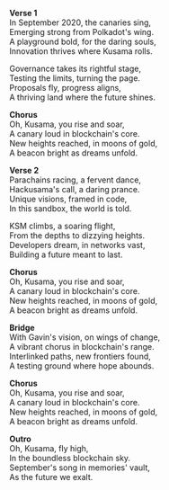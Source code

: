 **Verse 1**  
In September 2020, the canaries sing,  
Emerging strong from Polkadot's wing.  
A playground bold, for the daring souls,  
Innovation thrives where Kusama rolls.  

Governance takes its rightful stage,  
Testing the limits, turning the page.  
Proposals fly, progress aligns,  
A thriving land where the future shines.  

**Chorus**  
Oh, Kusama, you rise and soar,  
A canary loud in blockchain's core.  
New heights reached, in moons of gold,  
A beacon bright as dreams unfold.  

**Verse 2**  
Parachains racing, a fervent dance,  
Hackusama's call, a daring prance.  
Unique visions, framed in code,  
In this sandbox, the world is told.  

KSM climbs, a soaring flight,  
From the depths to dizzying heights.  
Developers dream, in networks vast,  
Building a future meant to last.  

**Chorus**  
Oh, Kusama, you rise and soar,  
A canary loud in blockchain's core.  
New heights reached, in moons of gold,  
A beacon bright as dreams unfold.  

**Bridge**  
With Gavin's vision, on wings of change,  
A vibrant chorus in blockchain's range.  
Interlinked paths, new frontiers found,  
A testing ground where hope abounds.  

**Chorus**  
Oh, Kusama, you rise and soar,  
A canary loud in blockchain's core.  
New heights reached, in moons of gold,  
A beacon bright as dreams unfold.  

**Outro**  
Oh, Kusama, fly high,  
In the boundless blockchain sky.  
September's song in memories' vault,  
As the future we exalt.  